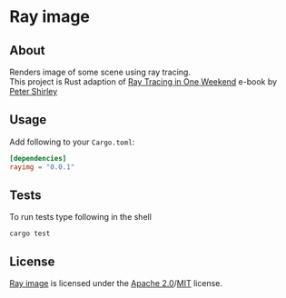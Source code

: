 # Ray image

## About

Renders image of some scene using ray tracing.\
This project is Rust adaption of [Ray Tracing in One Weekend](https://raytracing.github.io/books/RayTracingInOneWeekend.html) e-book by [Peter Shirley](https://github.com/petershirley)

## Usage

Add following to your ``Cargo.toml``:

```toml
[dependencies]
rayimg = "0.0.1"
```

## Tests

To run tests type following in the shell

```shell
cargo test
```

## License

[Ray image](https://github.com/ivan0sokin/rayimg) is licensed under the [Apache 2.0](LICENSE-APACHE)/[MIT](LICENSE-MIT) license.